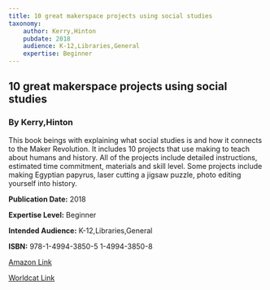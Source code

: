 ```yaml
---
title: 10 great makerspace projects using social studies
taxonomy:
	author: Kerry,Hinton
	pubdate: 2018
	audience: K-12,Libraries,General
	expertise: Beginner
---
```

## 10 great makerspace projects using social studies
### By Kerry,Hinton
This book beings with explaining what social studies is and how it connects to the Maker Revolution.  It includes 10 projects that use making to teach about humans and history.  All of the projects include detailed instructions, estimated time commitment, materials and skill level.  Some projects include making Egyptian papyrus, laser cutting a jigsaw puzzle, photo editing yourself into history.

**Publication Date:** 2018

**Expertise Level:** Beginner

**Intended Audience:** K-12,Libraries,General

**ISBN:** 978-1-4994-3850-5 1-4994-3850-8

[Amazon Link](https://www.amazon.com/Makerspace-Projects-Social-Studies-Makerspaces/dp/1499438508/ref=sr_1_1?keywords=10+great+makerspace+projects+using+social+studies+Hinton+Kerry&qid=1572276323&sr=8-1)

[Worldcat Link](https://www.worldcat.org/title/10-great-makerspace-projects-using-social-studies/oclc/972092904&referer=brief_results)